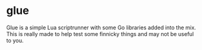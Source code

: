 glue
====

Glue is a simple Lua scriptrunner with some Go libraries added into the mix. 
This is really made to help test some finnicky things and may not be useful to 
you.
